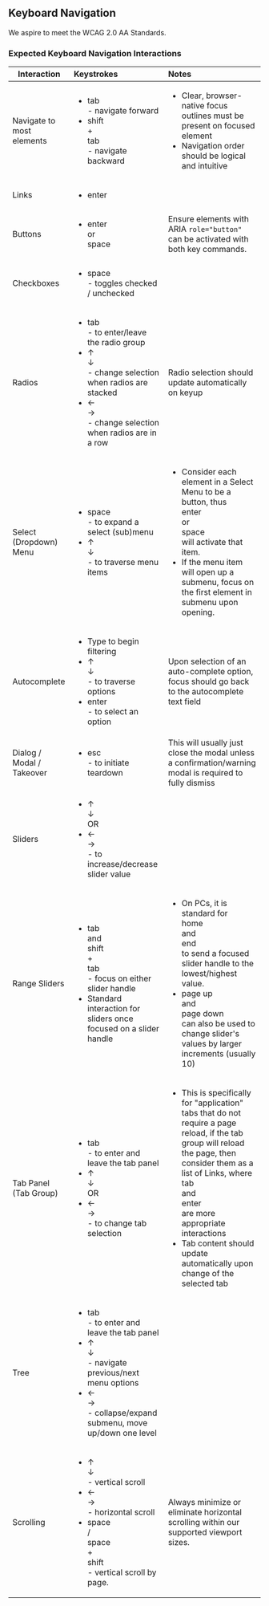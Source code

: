 ## Keyboard Navigation

We aspire to meet the WCAG 2.0 AA Standards.

### Expected Keyboard Navigation Interactions

| Interaction        | Keystrokes           | Notes  |
| ------------------ |:--------------------| :------|
| Navigate to most elements      | <ul><li><div class='keybutton'>tab</div> - navigate forward</li><li><div class='keybutton'>shift</div> + <div class='keybutton'>tab</div> - navigate backward</li></ul> | <ul><li>Clear, browser-native focus outlines must be present on focused element</li> <li>Navigation order should be logical and intuitive</li></ul>|
| Links      | <ul><li><div class='keybutton'>enter</div></li></ul> | |
| Buttons | <ul><li><div class='keybutton'>enter</div> or <div class='keybutton'>space</div></li></ul> | Ensure elements with ARIA `role="button"` can be activated with both key commands. |
| Checkboxes | <ul><li><div class='keybutton'>space</div> - toggles checked / unchecked</li></ul> |  |
| Radios | <ul><li><div class='keybutton'>tab</div> - to enter/leave the radio group</li><li><div class='keybutton'>↑</div> <div class='keybutton'>↓</div> - change selection when radios are stacked</li><li><div class='keybutton'>←</div> <div class='keybutton'>→</div> - change selection when radios are in a row</li></ul> | Radio selection should update automatically on keyup |
| Select (Dropdown) Menu | <ul><li><div class='keybutton'>space</div> - to expand a select (sub)menu</li><li><div class='keybutton'>↑</div> <div class='keybutton'>↓</div> - to traverse menu items</li></ul> |  <ul><li>Consider each element in a Select Menu to be a button, thus <div class='keybutton'>enter</div> or <div class='keybutton'>space</div> will activate that item. </li><li>If the menu item will open up a submenu, focus on the first element in submenu upon opening.</li></ul> |
| Autocomplete | <ul><li>Type to begin filtering</li><li><div class='keybutton'>↑</div> <div class='keybutton'>↓</div> - to traverse options</li><li><div class='keybutton'>enter</div> - to select an option</li></ul> | Upon selection of an auto-complete option, focus should go back to the autocomplete text field |
| Dialog / Modal / Takeover | <ul><li><div class='keybutton'>esc</div> - to initiate teardown</li></ul> | This will usually just close the modal unless a confirmation/warning modal is required to fully dismiss |
| Sliders | <ul><li><div class='keybutton'>↑</div> <div class='keybutton'>↓</div> OR </li><li><div class='keybutton'>←</div> <div class='keybutton'>→</div> - to increase/decrease slider value</li></ul> |  |
| Range Sliders | <ul><li><div class='keybutton'>tab</div> and <div class='keybutton'>shift</div>+<div class='keybutton'>tab</div> - focus on either slider handle</li><li>Standard interaction for sliders once focused on a slider handle</li></ul> | <ul><li>On PCs, it is standard for <div class='keybutton'>home</div> and <div class='keybutton'>end</div> to send a focused slider handle to the lowest/highest value.</li><li><div class='keybutton'>page up</div> and <div class='keybutton'>page down</div> can also be used to change slider's values by larger increments (usually 10)</li></ul> |
| Tab Panel (Tab Group) | <ul><li><div class='keybutton'>tab</div> - to enter and leave the tab panel</li><li><div class='keybutton'>↑</div> <div class='keybutton'>↓</div> OR </li><li><div class='keybutton'>←</div> <div class='keybutton'>→</div> - to change tab selection</li></ul> | <ul><li>This is specifically for "application" tabs that do not require a page reload, if the tab group will reload the page, then consider them as a list of Links, where <div class='keybutton'>tab</div> and <div class='keybutton'>enter</div> are more appropriate interactions</li><li>Tab content should update automatically upon change of the selected tab</ul> |
| Tree | <ul><li><div class='keybutton'>tab</div> - to enter and leave the tab panel</li><li><div class='keybutton'>↑</div> <div class='keybutton'>↓</div> - navigate previous/next menu options</li><li><div class='keybutton'>←</div> <div class='keybutton'>→</div> - collapse/expand submenu, move up/down one level</li></ul> |  |
| Scrolling | <ul><li><div class='keybutton'>↑</div> <div class='keybutton'>↓</div> - vertical scroll</li><li><div class='keybutton'>←</div> <div class='keybutton'>→</div> - horizontal scroll</li><li><div class='keybutton'>space</div> / <div class='keybutton'>space</div>+<div class='keybutton'>shift</div> - vertical scroll by page.</li> | Always minimize or eliminate horizontal scrolling within our supported viewport sizes. |
